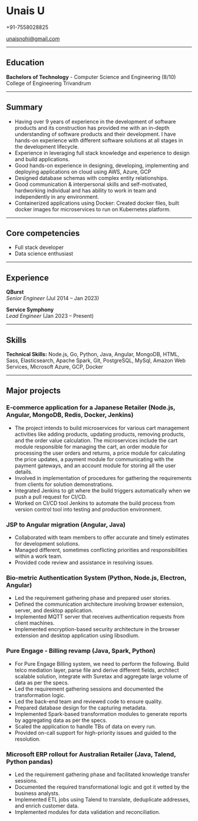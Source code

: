 # Unais U

+91-7558028825

unaisnohi@gmail.com

---

## Education

**Bachelors of Technology** - Computer Science and Engineering (8/10)  
College of Engineering Trivandrum

---

## Summary

- Having over 9 years of experience in the development of software products and its construction has provided me with an in-depth understanding of software products and their development. I have hands-on experience with different software solutions at all stages in the development lifecycle.
- Experience in leveraging full stack knowledge and experience to design and build applications.
- Good hands-on experience in designing, developing, implementing and deploying applications on cloud using AWS, Azure, GCP
- Designed database schemas with complex entity relationships.
- Good communication & interpersonal skills and self-motivated, hardworking individual and has ability to work in team and independently in any environment.
- Containerized applications using Docker: Created docker files, built docker images for microservices to run on Kubernetes platform.

---

## Core competencies

- Full stack developer
- Data science enthusiast

---

## Experience

**QBurst**  
*Senior Engineer* (Jul 2014 –  Jan 2023)

**Service Symphony**  
*Lead Engineer* (Jan 2023 – Present)

---

## Skills

**Technical Skills:** Node.js, Go, Python, Java, Angular, MongoDB, HTML, Sass, Elasticsearch, Apache Spark, Git, PostgreSQL, MySql, Amazon Web Services, Microsoft Azure, GCP, Docker

---

## Major projects

### E-commerce application for a Japanese Retailer (Node.js, Angular, MongoDB, Redis, Docker, Jenkins)

- The project intends to build microservices for various cart management activities like adding products, updating products, removing products, and the order value calculation. The microservices include the cart module responsible for managing the cart, an order module for processing the user orders and returns, a price module for calculating the price updates, a payment module for communicating with the payment gateways, and an account module for storing all the user details.
- Involved in implementation of procedures for gathering the requirements from clients for solution demonstrations.
- Integrated Jenkins to git where the build triggers automatically when we push a pull request for CI/CD.
- Worked on CI/CD tool Jenkins to automate the build process from version control tool into testing and production environment.

### JSP to Angular migration (Angular, Java)

- Collaborated with team members to offer accurate and timely estimates for development solutions.
- Managed different, sometimes conflicting priorities and responsibilities within a work team.
- Provided code review and assistance in resolving issues.

### Bio-metric Authentication System (Python, Node.js, Electron, Angular)

- Led the requirement gathering phase and prepared user stories.
- Defined the communication architecture involving browser extension, server, and desktop application.
- Implemented MQTT server that receives authentication requests from client machines.
- Implemented encryption-based security architecture in the browser extension and desktop application using libsodium.

### Pure Engage - Billing revamp (Java, Spark, Python)

- For Pure Engage Billing system, we need to perform the following. Build telco mediation layer, parse file and derive different fields, architect scalable solution, integrate with Suretax and aggregate large volume of data as per the specs.
- Led the requirement gathering sessions and documented the transformation logic.
- Led the back-end team and reviewed code to ensure quality.
- Prepared database design for the capturing metadata.
- Implemented Spark-based transformation modules to generate reports by aggregating data as per the specs.
- Scaled the application to handle TBs of data on every run.
- Provided on-call support for high-priority issues and guided to the resolution.

### Microsoft ERP rollout for Australian Retailer (Java, Talend, Python pandas)

- Led the requirement gathering phase and facilitated knowledge transfer sessions.
- Documented the required transformational logic and got it vetted by the business analysts.
- Implemented ETL jobs using Talend to translate, deduplicate addresses, and enrich customer data.
- Implemented modules for data validation and reconciliation.
